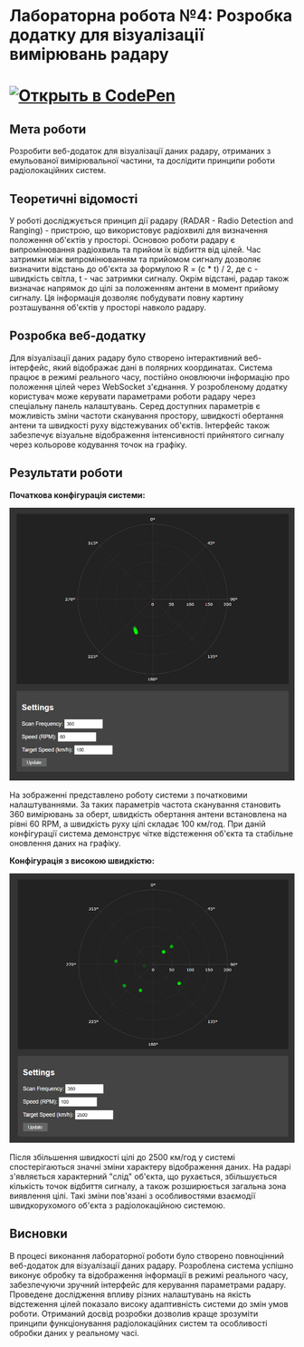 # Лабораторна робота №4: Розробка додатку для візуалізації вимірювань радару
# [![Открыть в CodePen](https://img.shields.io/badge/CodePen-Open%20Project-blue?style=for-the-badge&logo=codepen)](https://codepen.io/ffcnismw-the-sasster/full/EaYmYEw)
## Мета роботи
Розробити веб-додаток для візуалізації даних радару, отриманих з емульованої вимірювальної частини, та дослідити принципи роботи радіолокаційних систем.

## Теоретичні відомості
У роботі досліджується принцип дії радару (RADAR - Radio Detection and Ranging) - пристрою, що використовує радіохвилі для визначення положення об'єктів у просторі. Основою роботи радару є випромінювання радіохвиль та прийом їх відбиття від цілей. Час затримки між випромінюванням та прийомом сигналу дозволяє визначити відстань до об'єкта за формулою R = (c * t) / 2, де c - швидкість світла, t - час затримки сигналу. Окрім відстані, радар також визначає напрямок до цілі за положенням антени в момент прийому сигналу. Ця інформація дозволяє побудувати повну картину розташування об'єктів у просторі навколо радару.

## Розробка веб-додатку
Для візуалізації даних радару було створено інтерактивний веб-інтерфейс, який відображає дані в полярних координатах. Система працює в режимі реального часу, постійно оновлюючи інформацію про положення цілей через WebSocket з'єднання. У розробленому додатку користувач може керувати параметрами роботи радару через спеціальну панель налаштувань. Серед доступних параметрів є можливість зміни частоти сканування простору, швидкості обертання антени та швидкості руху відстежуваних об'єктів. Інтерфейс також забезпечує візуальне відображення інтенсивності прийнятого сигналу через кольорове кодування точок на графіку.

## Результати роботи

**Початкова конфігурація системи:**
<p align="center"><img src="Screenshots/1.jpg" alt="Початкова конфігурація"/></p>

На зображенні представлено роботу системи з початковими налаштуваннями. За таких параметрів частота сканування становить 360 вимірювань за оберт, швидкість обертання антени встановлена на рівні 60 RPM, а швидкість руху цілі складає 100 км/год. При даній конфігурації система демонструє чітке відстеження об'єкта та стабільне оновлення даних на графіку.

**Конфігурація з високою швидкістю:**
<p align="center"><img src="Screenshots/2.jpg" alt="Конфігурація з підвищеною швидкістю"/></p>

Після збільшення швидкості цілі до 2500 км/год у системі спостерігаються значні зміни характеру відображення даних. На радарі з'являється характерний "слід" об'єкта, що рухається, збільшується кількість точок відбиття сигналу, а також розширюється загальна зона виявлення цілі. Такі зміни пов'язані з особливостями взаємодії швидкорухомого об'єкта з радіолокаційною системою.

## Висновки
В процесі виконання лабораторної роботи було створено повноцінний веб-додаток для візуалізації даних радару. Розроблена система успішно виконує обробку та відображення інформації в режимі реального часу, забезпечуючи зручний інтерфейс для керування параметрами радару. Проведене дослідження впливу різних налаштувань на якість відстеження цілей показало високу адаптивність системи до змін умов роботи. Отриманий досвід розробки дозволив краще зрозуміти принципи функціонування радіолокаційних систем та особливості обробки даних у реальному часі.
